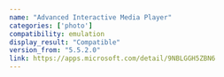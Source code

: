 ```yaml
---
name: "Advanced Interactive Media Player"
categories: ['photo']
compatibility: emulation
display_result: "Compatible"
version_from: "5.5.2.0"
link: https://apps.microsoft.com/detail/9NBLGGH5ZBN6
---
```

